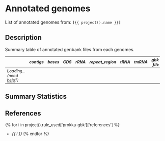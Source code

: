 # Annotated genomes
List of annotated genomes from: `[{{ project().name }}]` 

## Description
Summary table of annotated genbank files from each genomes.


<div class="itables">
<style>
.itables table td { font-style: italic; font-size: .8em;}
.itables table th { font-style: oblique; font-size: .8em; }
</style>
<table id="itables_5f4fe869_868d_4e28_8329_129b08c60496" class="display compact" data-quarto-disable-processing="true" style="table-layout:auto;width:auto;margin:auto;caption-side:bottom">
<thead>
    <tr style="text-align: right;">
      <th></th>
      <th>contigs</th>
      <th>bases</th>
      <th>CDS</th>
      <th>rRNA</th>
      <th>repeat_region</th>
      <th>tRNA</th>
      <th>tmRNA</th>
      <th>gbk file</th>
      <th>CDS table</th>
    </tr>
  </thead><tbody><tr><td>Loading... (need <a href=https://mwouts.github.io/itables/troubleshooting.html>help</a>?)</td></tr></tbody>

</table>
<link rel="stylesheet" type="text/css" href="https://cdn.datatables.net/1.13.1/css/jquery.dataTables.min.css">
<script type="module">
    // Import jquery and DataTable
    import 'https://code.jquery.com/jquery-3.6.0.min.js';
    import dt from 'https://cdn.datatables.net/1.12.1/js/jquery.dataTables.mjs';
    dt($);

    $(document).ready(function () {
        document.querySelectorAll("#itables_5f4fe869_868d_4e28_8329_129b08c60496:not(.dataTable)").forEach(table => {
            // Define the table data
            const data = [["GCF_000062885.1", 1, 8212805, 7279, 12, 3.0, 71, 1, "<a href='{{ project().file_server() }}/genbank/GCF_000062885.1.gbk' target='_blank''>GCF_000062885.1.gbk</a>", "<a href='{{ project().file_server() }}/genbank/GCF_000062885.1.tsv' target='_blank''>GCF_000062885.1.tsv</a>"], ["GCF_000194155.1", 22, 8581920, 8215, 4, 2.0, 61, 1, "<a href='{{ project().file_server() }}/genbank/GCF_000194155.1.gbk' target='_blank''>GCF_000194155.1.gbk</a>", "<a href='{{ project().file_server() }}/genbank/GCF_000194155.1.tsv' target='_blank''>GCF_000194155.1.tsv</a>"], ["GCF_002564065.1", 1, 8230103, 7307, 12, 3.0, 71, 1, "<a href='{{ project().file_server() }}/genbank/GCF_002564065.1.gbk' target='_blank''>GCF_002564065.1.gbk</a>", "<a href='{{ project().file_server() }}/genbank/GCF_002564065.1.tsv' target='_blank''>GCF_002564065.1.tsv</a>"], ["GCF_002846475.1", 1, 9020646, 8026, 16, 2.0, 61, 1, "<a href='{{ project().file_server() }}/genbank/GCF_002846475.1.gbk' target='_blank''>GCF_002846475.1.gbk</a>", "<a href='{{ project().file_server() }}/genbank/GCF_002846475.1.tsv' target='_blank''>GCF_002846475.1.tsv</a>"], ["GCF_003635025.1", 2, 8266186, 7657, 16, NaN, 68, 1, "<a href='{{ project().file_server() }}/genbank/GCF_003635025.1.gbk' target='_blank''>GCF_003635025.1.gbk</a>", "<a href='{{ project().file_server() }}/genbank/GCF_003635025.1.tsv' target='_blank''>GCF_003635025.1.tsv</a>"], ["GCF_003931915.1", 35, 5824618, 5344, 3, 1.0, 56, 1, "<a href='{{ project().file_server() }}/genbank/GCF_003931915.1.gbk' target='_blank''>GCF_003931915.1.gbk</a>", "<a href='{{ project().file_server() }}/genbank/GCF_003931915.1.tsv' target='_blank''>GCF_003931915.1.tsv</a>"], ["GCF_007829955.1", 8, 6410624, 5780, 12, NaN, 60, 1, "<a href='{{ project().file_server() }}/genbank/GCF_007829955.1.gbk' target='_blank''>GCF_007829955.1.gbk</a>", "<a href='{{ project().file_server() }}/genbank/GCF_007829955.1.tsv' target='_blank''>GCF_007829955.1.tsv</a>"], ["GCF_008630535.1", 46, 7549392, 6807, 8, 2.0, 69, 1, "<a href='{{ project().file_server() }}/genbank/GCF_008630535.1.gbk' target='_blank''>GCF_008630535.1.gbk</a>", "<a href='{{ project().file_server() }}/genbank/GCF_008630535.1.tsv' target='_blank''>GCF_008630535.1.tsv</a>"], ["GCF_012277335.1", 1, 8045912, 7501, 15, NaN, 60, 1, "<a href='{{ project().file_server() }}/genbank/GCF_012277335.1.gbk' target='_blank''>GCF_012277335.1.gbk</a>", "<a href='{{ project().file_server() }}/genbank/GCF_012277335.1.tsv' target='_blank''>GCF_012277335.1.tsv</a>"], ["GCF_013410345.1", 1, 5783988, 5266, 15, 3.0, 68, 1, "<a href='{{ project().file_server() }}/genbank/GCF_013410345.1.gbk' target='_blank''>GCF_013410345.1.gbk</a>", "<a href='{{ project().file_server() }}/genbank/GCF_013410345.1.tsv' target='_blank''>GCF_013410345.1.tsv</a>"], ["GCF_014203325.1", 1, 6825909, 5928, 12, 4.0, 70, 1, "<a href='{{ project().file_server() }}/genbank/GCF_014203325.1.gbk' target='_blank''>GCF_014203325.1.gbk</a>", "<a href='{{ project().file_server() }}/genbank/GCF_014203325.1.tsv' target='_blank''>GCF_014203325.1.tsv</a>"], ["GCF_014203395.1", 6, 8541735, 7467, 12, 3.0, 61, 1, "<a href='{{ project().file_server() }}/genbank/GCF_014203395.1.gbk' target='_blank''>GCF_014203395.1.gbk</a>", "<a href='{{ project().file_server() }}/genbank/GCF_014203395.1.tsv' target='_blank''>GCF_014203395.1.tsv</a>"], ["GCF_014490055.1", 1, 8876435, 8026, 15, 2.0, 62, 1, "<a href='{{ project().file_server() }}/genbank/GCF_014490055.1.gbk' target='_blank''>GCF_014490055.1.gbk</a>", "<a href='{{ project().file_server() }}/genbank/GCF_014490055.1.tsv' target='_blank''>GCF_014490055.1.tsv</a>"], ["GCF_014697215.1", 3, 9608180, 9215, 15, 1.0, 59, 1, "<a href='{{ project().file_server() }}/genbank/GCF_014697215.1.gbk' target='_blank''>GCF_014697215.1.gbk</a>", "<a href='{{ project().file_server() }}/genbank/GCF_014697215.1.tsv' target='_blank''>GCF_014697215.1.tsv</a>"], ["GCF_016526145.1", 34, 6397171, 5807, 5, 3.0, 57, 1, "<a href='{{ project().file_server() }}/genbank/GCF_016526145.1.gbk' target='_blank''>GCF_016526145.1.gbk</a>", "<a href='{{ project().file_server() }}/genbank/GCF_016526145.1.tsv' target='_blank''>GCF_016526145.1.tsv</a>"], ["GCF_016859185.1", 1, 8305652, 7407, 12, 3.0, 70, 1, "<a href='{{ project().file_server() }}/genbank/GCF_016859185.1.gbk' target='_blank''>GCF_016859185.1.gbk</a>", "<a href='{{ project().file_server() }}/genbank/GCF_016859185.1.tsv' target='_blank''>GCF_016859185.1.tsv</a>"], ["GCF_018070075.1", 34, 7167017, 6628, 6, 7.0, 63, 1, "<a href='{{ project().file_server() }}/genbank/GCF_018070075.1.gbk' target='_blank''>GCF_018070075.1.gbk</a>", "<a href='{{ project().file_server() }}/genbank/GCF_018070075.1.tsv' target='_blank''>GCF_018070075.1.tsv</a>"], ["GCF_018141105.1", 1, 8243897, 7432, 12, 1.0, 58, 1, "<a href='{{ project().file_server() }}/genbank/GCF_018141105.1.gbk' target='_blank''>GCF_018141105.1.gbk</a>", "<a href='{{ project().file_server() }}/genbank/GCF_018141105.1.tsv' target='_blank''>GCF_018141105.1.tsv</a>"], ["GCF_022392385.1", 2, 8181083, 7263, 5, 3.0, 70, 1, "<a href='{{ project().file_server() }}/genbank/GCF_022392385.1.gbk' target='_blank''>GCF_022392385.1.gbk</a>", "<a href='{{ project().file_server() }}/genbank/GCF_022392385.1.tsv' target='_blank''>GCF_022392385.1.tsv</a>"], ["GCF_022828475.1", 1, 6878695, 6056, 12, 5.0, 67, 1, "<a href='{{ project().file_server() }}/genbank/GCF_022828475.1.gbk' target='_blank''>GCF_022828475.1.gbk</a>", "<a href='{{ project().file_server() }}/genbank/GCF_022828475.1.tsv' target='_blank''>GCF_022828475.1.tsv</a>"], ["GCF_024734405.1", 1, 6344421, 5540, 12, 4.0, 69, 1, "<a href='{{ project().file_server() }}/genbank/GCF_024734405.1.gbk' target='_blank''>GCF_024734405.1.gbk</a>", "<a href='{{ project().file_server() }}/genbank/GCF_024734405.1.tsv' target='_blank''>GCF_024734405.1.tsv</a>"], ["GCF_025643595.1", 1, 6562638, 6032, 12, 3.0, 66, 1, "<a href='{{ project().file_server() }}/genbank/GCF_025643595.1.gbk' target='_blank''>GCF_025643595.1.gbk</a>", "<a href='{{ project().file_server() }}/genbank/GCF_025643595.1.tsv' target='_blank''>GCF_025643595.1.tsv</a>"], ["GCF_900108315.1", 27, 7744048, 7169, 7, 1.0, 66, 1, "<a href='{{ project().file_server() }}/genbank/GCF_900108315.1.gbk' target='_blank''>GCF_900108315.1.gbk</a>", "<a href='{{ project().file_server() }}/genbank/GCF_900108315.1.tsv' target='_blank''>GCF_900108315.1.tsv</a>"], ["GCF_900112555.1", 28, 7777251, 7245, 6, 1.0, 66, 1, "<a href='{{ project().file_server() }}/genbank/GCF_900112555.1.gbk' target='_blank''>GCF_900112555.1.gbk</a>", "<a href='{{ project().file_server() }}/genbank/GCF_900112555.1.tsv' target='_blank''>GCF_900112555.1.tsv</a>"], ["GCF_900114905.1", 43, 8219321, 7645, 7, NaN, 68, 1, "<a href='{{ project().file_server() }}/genbank/GCF_900114905.1.gbk' target='_blank''>GCF_900114905.1.gbk</a>", "<a href='{{ project().file_server() }}/genbank/GCF_900114905.1.tsv' target='_blank''>GCF_900114905.1.tsv</a>"], ["GCF_900116135.1", 22, 6291299, 5626, 5, 5.0, 65, 1, "<a href='{{ project().file_server() }}/genbank/GCF_900116135.1.gbk' target='_blank''>GCF_900116135.1.gbk</a>", "<a href='{{ project().file_server() }}/genbank/GCF_900116135.1.tsv' target='_blank''>GCF_900116135.1.tsv</a>"]];

            // Define the dt_args
            let dt_args = {"columnDefs": [{"className": "dt-center", "targets": "_all"}], "lengthMenu": [5, 10, 20, 50, 100, 200, 500], "order": []};
            dt_args["data"] = data;


            new $.fn.dataTable(table, dt_args);
        });
    });
</script>
</div>



## Summary Statistics





<style>
  #altair-viz-8e51e9e291114462a02ac6220f1e8521.vega-embed {
    width: 100%;
    display: flex;
  }

  #altair-viz-8e51e9e291114462a02ac6220f1e8521.vega-embed details,
  #altair-viz-8e51e9e291114462a02ac6220f1e8521.vega-embed details summary {
    position: relative;
  }
</style>
<div id="altair-viz-8e51e9e291114462a02ac6220f1e8521"></div>
<script type="text/javascript">
  var VEGA_DEBUG = (typeof VEGA_DEBUG == "undefined") ? {} : VEGA_DEBUG;
  (function(spec, embedOpt){
    let outputDiv = document.currentScript.previousElementSibling;
    if (outputDiv.id !== "altair-viz-8e51e9e291114462a02ac6220f1e8521") {
      outputDiv = document.getElementById("altair-viz-8e51e9e291114462a02ac6220f1e8521");
    }
    const paths = {
      "vega": "https://cdn.jsdelivr.net/npm/vega@5?noext",
      "vega-lib": "https://cdn.jsdelivr.net/npm/vega-lib?noext",
      "vega-lite": "https://cdn.jsdelivr.net/npm/vega-lite@5.16.3?noext",
      "vega-embed": "https://cdn.jsdelivr.net/npm/vega-embed@6?noext",
    };

    function maybeLoadScript(lib, version) {
      var key = `${lib.replace("-", "")}_version`;
      return (VEGA_DEBUG[key] == version) ?
        Promise.resolve(paths[lib]) :
        new Promise(function(resolve, reject) {
          var s = document.createElement('script');
          document.getElementsByTagName("head")[0].appendChild(s);
          s.async = true;
          s.onload = () => {
            VEGA_DEBUG[key] = version;
            return resolve(paths[lib]);
          };
          s.onerror = () => reject(`Error loading script: ${paths[lib]}`);
          s.src = paths[lib];
        });
    }

    function showError(err) {
      outputDiv.innerHTML = `<div class="error" style="color:red;">${err}</div>`;
      throw err;
    }

    function displayChart(vegaEmbed) {
      vegaEmbed(outputDiv, spec, embedOpt)
        .catch(err => showError(`Javascript Error: ${err.message}<br>This usually means there's a typo in your chart specification. See the javascript console for the full traceback.`));
    }

    if(typeof define === "function" && define.amd) {
      requirejs.config({paths});
      require(["vega-embed"], displayChart, err => showError(`Error loading script: ${err.message}`));
    } else {
      maybeLoadScript("vega", "5")
        .then(() => maybeLoadScript("vega-lite", "5.16.3"))
        .then(() => maybeLoadScript("vega-embed", "6"))
        .catch(showError)
        .then(() => displayChart(vegaEmbed));
    }
  })({"config": {"view": {"continuousWidth": 300, "continuousHeight": 300}}, "hconcat": [{"mark": {"type": "boxplot", "median": {"color": "black"}, "size": 50}, "encoding": {"color": {"value": "#66c2a5"}, "opacity": {"value": 0.7}, "x": {"axis": null, "field": "dataset", "type": "nominal"}, "y": {"field": "contigs", "scale": {"domain": [-3.5, 50.5]}, "title": null, "type": "quantitative"}}, "height": 150, "title": "contigs", "width": 100}, {"mark": {"type": "boxplot", "median": {"color": "black"}, "size": 50}, "encoding": {"color": {"value": "#fc8d62"}, "opacity": {"value": 0.7}, "x": {"axis": null, "field": "dataset", "type": "nominal"}, "y": {"field": "bases", "scale": {"domain": [5401568.8, 9990599.2]}, "title": null, "type": "quantitative"}}, "height": 150, "title": "bases", "width": 100}, {"mark": {"type": "boxplot", "median": {"color": "black"}, "size": 50}, "encoding": {"color": {"value": "#8da0cb"}, "opacity": {"value": 0.7}, "x": {"axis": null, "field": "dataset", "type": "nominal"}, "y": {"field": "CDS", "scale": {"domain": [4871.1, 9609.9]}, "title": null, "type": "quantitative"}}, "height": 150, "title": "CDS", "width": 100}, {"mark": {"type": "boxplot", "median": {"color": "black"}, "size": 50}, "encoding": {"color": {"value": "#e78ac3"}, "opacity": {"value": 0.7}, "x": {"axis": null, "field": "dataset", "type": "nominal"}, "y": {"field": "rRNA", "scale": {"domain": [1.7, 17.3]}, "title": null, "type": "quantitative"}}, "height": 150, "title": "rRNA", "width": 100}, {"mark": {"type": "boxplot", "median": {"color": "black"}, "size": 50}, "encoding": {"color": {"value": "#a6d854"}, "opacity": {"value": 0.7}, "x": {"axis": null, "field": "dataset", "type": "nominal"}, "y": {"field": "repeat_region", "scale": {"domain": [0.3999999999999999, 7.6]}, "title": null, "type": "quantitative"}}, "height": 150, "title": "repeat_region", "width": 100}, {"mark": {"type": "boxplot", "median": {"color": "black"}, "size": 50}, "encoding": {"color": {"value": "#ffd92f"}, "opacity": {"value": 0.7}, "x": {"axis": null, "field": "dataset", "type": "nominal"}, "y": {"field": "tRNA", "scale": {"domain": [54.5, 72.5]}, "title": null, "type": "quantitative"}}, "height": 150, "title": "tRNA", "width": 100}, {"mark": {"type": "boxplot", "median": {"color": "black"}, "size": 50}, "encoding": {"color": {"value": "#e5c494"}, "opacity": {"value": 0.7}, "x": {"axis": null, "field": "dataset", "type": "nominal"}, "y": {"field": "tmRNA", "scale": {"domain": [1.0, 1.0]}, "title": null, "type": "quantitative"}}, "height": 150, "title": "tmRNA", "width": 100}], "data": {"name": "data-47db1bf7df20faa2260bff4800cabf33"}, "$schema": "https://vega.github.io/schema/vega-lite/v5.16.3.json", "datasets": {"data-47db1bf7df20faa2260bff4800cabf33": [{"contigs": 1, "bases": 8212805, "CDS": 7279, "rRNA": 12, "repeat_region": 3.0, "tRNA": 71, "tmRNA": 1, "gbk file": "<a href='{{ project().file_server() }}/genbank/GCF_000062885.1.gbk' target='_blank''>GCF_000062885.1.gbk</a>", "CDS table": "<a href='{{ project().file_server() }}/genbank/GCF_000062885.1.tsv' target='_blank''>GCF_000062885.1.tsv</a>", "dataset": "mq_saccharopolyspora"}, {"contigs": 22, "bases": 8581920, "CDS": 8215, "rRNA": 4, "repeat_region": 2.0, "tRNA": 61, "tmRNA": 1, "gbk file": "<a href='{{ project().file_server() }}/genbank/GCF_000194155.1.gbk' target='_blank''>GCF_000194155.1.gbk</a>", "CDS table": "<a href='{{ project().file_server() }}/genbank/GCF_000194155.1.tsv' target='_blank''>GCF_000194155.1.tsv</a>", "dataset": "mq_saccharopolyspora"}, {"contigs": 1, "bases": 8230103, "CDS": 7307, "rRNA": 12, "repeat_region": 3.0, "tRNA": 71, "tmRNA": 1, "gbk file": "<a href='{{ project().file_server() }}/genbank/GCF_002564065.1.gbk' target='_blank''>GCF_002564065.1.gbk</a>", "CDS table": "<a href='{{ project().file_server() }}/genbank/GCF_002564065.1.tsv' target='_blank''>GCF_002564065.1.tsv</a>", "dataset": "mq_saccharopolyspora"}, {"contigs": 1, "bases": 9020646, "CDS": 8026, "rRNA": 16, "repeat_region": 2.0, "tRNA": 61, "tmRNA": 1, "gbk file": "<a href='{{ project().file_server() }}/genbank/GCF_002846475.1.gbk' target='_blank''>GCF_002846475.1.gbk</a>", "CDS table": "<a href='{{ project().file_server() }}/genbank/GCF_002846475.1.tsv' target='_blank''>GCF_002846475.1.tsv</a>", "dataset": "mq_saccharopolyspora"}, {"contigs": 2, "bases": 8266186, "CDS": 7657, "rRNA": 16, "repeat_region": null, "tRNA": 68, "tmRNA": 1, "gbk file": "<a href='{{ project().file_server() }}/genbank/GCF_003635025.1.gbk' target='_blank''>GCF_003635025.1.gbk</a>", "CDS table": "<a href='{{ project().file_server() }}/genbank/GCF_003635025.1.tsv' target='_blank''>GCF_003635025.1.tsv</a>", "dataset": "mq_saccharopolyspora"}, {"contigs": 35, "bases": 5824618, "CDS": 5344, "rRNA": 3, "repeat_region": 1.0, "tRNA": 56, "tmRNA": 1, "gbk file": "<a href='{{ project().file_server() }}/genbank/GCF_003931915.1.gbk' target='_blank''>GCF_003931915.1.gbk</a>", "CDS table": "<a href='{{ project().file_server() }}/genbank/GCF_003931915.1.tsv' target='_blank''>GCF_003931915.1.tsv</a>", "dataset": "mq_saccharopolyspora"}, {"contigs": 8, "bases": 6410624, "CDS": 5780, "rRNA": 12, "repeat_region": null, "tRNA": 60, "tmRNA": 1, "gbk file": "<a href='{{ project().file_server() }}/genbank/GCF_007829955.1.gbk' target='_blank''>GCF_007829955.1.gbk</a>", "CDS table": "<a href='{{ project().file_server() }}/genbank/GCF_007829955.1.tsv' target='_blank''>GCF_007829955.1.tsv</a>", "dataset": "mq_saccharopolyspora"}, {"contigs": 46, "bases": 7549392, "CDS": 6807, "rRNA": 8, "repeat_region": 2.0, "tRNA": 69, "tmRNA": 1, "gbk file": "<a href='{{ project().file_server() }}/genbank/GCF_008630535.1.gbk' target='_blank''>GCF_008630535.1.gbk</a>", "CDS table": "<a href='{{ project().file_server() }}/genbank/GCF_008630535.1.tsv' target='_blank''>GCF_008630535.1.tsv</a>", "dataset": "mq_saccharopolyspora"}, {"contigs": 1, "bases": 8045912, "CDS": 7501, "rRNA": 15, "repeat_region": null, "tRNA": 60, "tmRNA": 1, "gbk file": "<a href='{{ project().file_server() }}/genbank/GCF_012277335.1.gbk' target='_blank''>GCF_012277335.1.gbk</a>", "CDS table": "<a href='{{ project().file_server() }}/genbank/GCF_012277335.1.tsv' target='_blank''>GCF_012277335.1.tsv</a>", "dataset": "mq_saccharopolyspora"}, {"contigs": 1, "bases": 5783988, "CDS": 5266, "rRNA": 15, "repeat_region": 3.0, "tRNA": 68, "tmRNA": 1, "gbk file": "<a href='{{ project().file_server() }}/genbank/GCF_013410345.1.gbk' target='_blank''>GCF_013410345.1.gbk</a>", "CDS table": "<a href='{{ project().file_server() }}/genbank/GCF_013410345.1.tsv' target='_blank''>GCF_013410345.1.tsv</a>", "dataset": "mq_saccharopolyspora"}, {"contigs": 1, "bases": 6825909, "CDS": 5928, "rRNA": 12, "repeat_region": 4.0, "tRNA": 70, "tmRNA": 1, "gbk file": "<a href='{{ project().file_server() }}/genbank/GCF_014203325.1.gbk' target='_blank''>GCF_014203325.1.gbk</a>", "CDS table": "<a href='{{ project().file_server() }}/genbank/GCF_014203325.1.tsv' target='_blank''>GCF_014203325.1.tsv</a>", "dataset": "mq_saccharopolyspora"}, {"contigs": 6, "bases": 8541735, "CDS": 7467, "rRNA": 12, "repeat_region": 3.0, "tRNA": 61, "tmRNA": 1, "gbk file": "<a href='{{ project().file_server() }}/genbank/GCF_014203395.1.gbk' target='_blank''>GCF_014203395.1.gbk</a>", "CDS table": "<a href='{{ project().file_server() }}/genbank/GCF_014203395.1.tsv' target='_blank''>GCF_014203395.1.tsv</a>", "dataset": "mq_saccharopolyspora"}, {"contigs": 1, "bases": 8876435, "CDS": 8026, "rRNA": 15, "repeat_region": 2.0, "tRNA": 62, "tmRNA": 1, "gbk file": "<a href='{{ project().file_server() }}/genbank/GCF_014490055.1.gbk' target='_blank''>GCF_014490055.1.gbk</a>", "CDS table": "<a href='{{ project().file_server() }}/genbank/GCF_014490055.1.tsv' target='_blank''>GCF_014490055.1.tsv</a>", "dataset": "mq_saccharopolyspora"}, {"contigs": 3, "bases": 9608180, "CDS": 9215, "rRNA": 15, "repeat_region": 1.0, "tRNA": 59, "tmRNA": 1, "gbk file": "<a href='{{ project().file_server() }}/genbank/GCF_014697215.1.gbk' target='_blank''>GCF_014697215.1.gbk</a>", "CDS table": "<a href='{{ project().file_server() }}/genbank/GCF_014697215.1.tsv' target='_blank''>GCF_014697215.1.tsv</a>", "dataset": "mq_saccharopolyspora"}, {"contigs": 34, "bases": 6397171, "CDS": 5807, "rRNA": 5, "repeat_region": 3.0, "tRNA": 57, "tmRNA": 1, "gbk file": "<a href='{{ project().file_server() }}/genbank/GCF_016526145.1.gbk' target='_blank''>GCF_016526145.1.gbk</a>", "CDS table": "<a href='{{ project().file_server() }}/genbank/GCF_016526145.1.tsv' target='_blank''>GCF_016526145.1.tsv</a>", "dataset": "mq_saccharopolyspora"}, {"contigs": 1, "bases": 8305652, "CDS": 7407, "rRNA": 12, "repeat_region": 3.0, "tRNA": 70, "tmRNA": 1, "gbk file": "<a href='{{ project().file_server() }}/genbank/GCF_016859185.1.gbk' target='_blank''>GCF_016859185.1.gbk</a>", "CDS table": "<a href='{{ project().file_server() }}/genbank/GCF_016859185.1.tsv' target='_blank''>GCF_016859185.1.tsv</a>", "dataset": "mq_saccharopolyspora"}, {"contigs": 34, "bases": 7167017, "CDS": 6628, "rRNA": 6, "repeat_region": 7.0, "tRNA": 63, "tmRNA": 1, "gbk file": "<a href='{{ project().file_server() }}/genbank/GCF_018070075.1.gbk' target='_blank''>GCF_018070075.1.gbk</a>", "CDS table": "<a href='{{ project().file_server() }}/genbank/GCF_018070075.1.tsv' target='_blank''>GCF_018070075.1.tsv</a>", "dataset": "mq_saccharopolyspora"}, {"contigs": 1, "bases": 8243897, "CDS": 7432, "rRNA": 12, "repeat_region": 1.0, "tRNA": 58, "tmRNA": 1, "gbk file": "<a href='{{ project().file_server() }}/genbank/GCF_018141105.1.gbk' target='_blank''>GCF_018141105.1.gbk</a>", "CDS table": "<a href='{{ project().file_server() }}/genbank/GCF_018141105.1.tsv' target='_blank''>GCF_018141105.1.tsv</a>", "dataset": "mq_saccharopolyspora"}, {"contigs": 2, "bases": 8181083, "CDS": 7263, "rRNA": 5, "repeat_region": 3.0, "tRNA": 70, "tmRNA": 1, "gbk file": "<a href='{{ project().file_server() }}/genbank/GCF_022392385.1.gbk' target='_blank''>GCF_022392385.1.gbk</a>", "CDS table": "<a href='{{ project().file_server() }}/genbank/GCF_022392385.1.tsv' target='_blank''>GCF_022392385.1.tsv</a>", "dataset": "mq_saccharopolyspora"}, {"contigs": 1, "bases": 6878695, "CDS": 6056, "rRNA": 12, "repeat_region": 5.0, "tRNA": 67, "tmRNA": 1, "gbk file": "<a href='{{ project().file_server() }}/genbank/GCF_022828475.1.gbk' target='_blank''>GCF_022828475.1.gbk</a>", "CDS table": "<a href='{{ project().file_server() }}/genbank/GCF_022828475.1.tsv' target='_blank''>GCF_022828475.1.tsv</a>", "dataset": "mq_saccharopolyspora"}, {"contigs": 1, "bases": 6344421, "CDS": 5540, "rRNA": 12, "repeat_region": 4.0, "tRNA": 69, "tmRNA": 1, "gbk file": "<a href='{{ project().file_server() }}/genbank/GCF_024734405.1.gbk' target='_blank''>GCF_024734405.1.gbk</a>", "CDS table": "<a href='{{ project().file_server() }}/genbank/GCF_024734405.1.tsv' target='_blank''>GCF_024734405.1.tsv</a>", "dataset": "mq_saccharopolyspora"}, {"contigs": 1, "bases": 6562638, "CDS": 6032, "rRNA": 12, "repeat_region": 3.0, "tRNA": 66, "tmRNA": 1, "gbk file": "<a href='{{ project().file_server() }}/genbank/GCF_025643595.1.gbk' target='_blank''>GCF_025643595.1.gbk</a>", "CDS table": "<a href='{{ project().file_server() }}/genbank/GCF_025643595.1.tsv' target='_blank''>GCF_025643595.1.tsv</a>", "dataset": "mq_saccharopolyspora"}, {"contigs": 27, "bases": 7744048, "CDS": 7169, "rRNA": 7, "repeat_region": 1.0, "tRNA": 66, "tmRNA": 1, "gbk file": "<a href='{{ project().file_server() }}/genbank/GCF_900108315.1.gbk' target='_blank''>GCF_900108315.1.gbk</a>", "CDS table": "<a href='{{ project().file_server() }}/genbank/GCF_900108315.1.tsv' target='_blank''>GCF_900108315.1.tsv</a>", "dataset": "mq_saccharopolyspora"}, {"contigs": 28, "bases": 7777251, "CDS": 7245, "rRNA": 6, "repeat_region": 1.0, "tRNA": 66, "tmRNA": 1, "gbk file": "<a href='{{ project().file_server() }}/genbank/GCF_900112555.1.gbk' target='_blank''>GCF_900112555.1.gbk</a>", "CDS table": "<a href='{{ project().file_server() }}/genbank/GCF_900112555.1.tsv' target='_blank''>GCF_900112555.1.tsv</a>", "dataset": "mq_saccharopolyspora"}, {"contigs": 43, "bases": 8219321, "CDS": 7645, "rRNA": 7, "repeat_region": null, "tRNA": 68, "tmRNA": 1, "gbk file": "<a href='{{ project().file_server() }}/genbank/GCF_900114905.1.gbk' target='_blank''>GCF_900114905.1.gbk</a>", "CDS table": "<a href='{{ project().file_server() }}/genbank/GCF_900114905.1.tsv' target='_blank''>GCF_900114905.1.tsv</a>", "dataset": "mq_saccharopolyspora"}, {"contigs": 22, "bases": 6291299, "CDS": 5626, "rRNA": 5, "repeat_region": 5.0, "tRNA": 65, "tmRNA": 1, "gbk file": "<a href='{{ project().file_server() }}/genbank/GCF_900116135.1.gbk' target='_blank''>GCF_900116135.1.gbk</a>", "CDS table": "<a href='{{ project().file_server() }}/genbank/GCF_900116135.1.tsv' target='_blank''>GCF_900116135.1.tsv</a>", "dataset": "mq_saccharopolyspora"}]}}, {"mode": "vega-lite"});
</script>



## References

<font size="2">

{% for i in project().rule_used['prokka-gbk']['references'] %}
- *{{ i }}*
{% endfor %}

</font>
